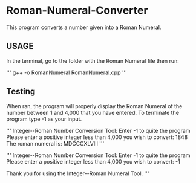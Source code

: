 # Roman-Numeral-Converter
This program converts a number given into a Roman Numeral.

## USAGE

In the terminal, go to the folder with the Roman Numeral file then run:

'''
g++ -o RomanNumeral RomanNumeral.cpp
'''

## Testing

When ran, the program will properly display the Roman Numeral of the number between 1 and 4,000 that you have entered. To terminate the program type -1 as your input. 

'''
Integer--Roman Number Conversion Tool:
Enter -1 to quite the program
Please enter a positive integer less than 4,000 you wish to convert: 1848
The roman numeral is: MDCCCXLVIII
'''

'''
Integer--Roman Number Conversion Tool:
Enter -1 to quite the program
Please enter a positive integer less than 4,000 you wish to convert: -1

Thank you for using the Integer--Roman Numeral Tool.
'''

